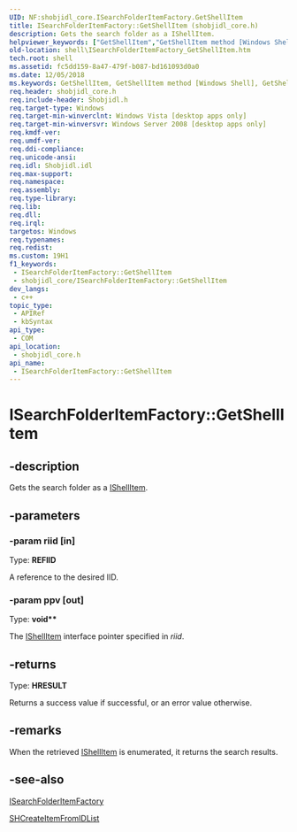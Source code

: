 ```yaml
---
UID: NF:shobjidl_core.ISearchFolderItemFactory.GetShellItem
title: ISearchFolderItemFactory::GetShellItem (shobjidl_core.h)
description: Gets the search folder as a IShellItem.
helpviewer_keywords: ["GetShellItem","GetShellItem method [Windows Shell]","GetShellItem method [Windows Shell]","ISearchFolderItemFactory interface","ISearchFolderItemFactory interface [Windows Shell]","GetShellItem method","ISearchFolderItemFactory.GetShellItem","ISearchFolderItemFactory::GetShellItem","_shell_ISearchFolderItemFactory_GetShellItem","shell.ISearchFolderItemFactory_GetShellItem","shobjidl_core/ISearchFolderItemFactory::GetShellItem"]
old-location: shell\ISearchFolderItemFactory_GetShellItem.htm
tech.root: shell
ms.assetid: fc5dd159-8a47-479f-b087-bd161093d0a0
ms.date: 12/05/2018
ms.keywords: GetShellItem, GetShellItem method [Windows Shell], GetShellItem method [Windows Shell],ISearchFolderItemFactory interface, ISearchFolderItemFactory interface [Windows Shell],GetShellItem method, ISearchFolderItemFactory.GetShellItem, ISearchFolderItemFactory::GetShellItem, _shell_ISearchFolderItemFactory_GetShellItem, shell.ISearchFolderItemFactory_GetShellItem, shobjidl_core/ISearchFolderItemFactory::GetShellItem
req.header: shobjidl_core.h
req.include-header: Shobjidl.h
req.target-type: Windows
req.target-min-winverclnt: Windows Vista [desktop apps only]
req.target-min-winversvr: Windows Server 2008 [desktop apps only]
req.kmdf-ver: 
req.umdf-ver: 
req.ddi-compliance: 
req.unicode-ansi: 
req.idl: Shobjidl.idl
req.max-support: 
req.namespace: 
req.assembly: 
req.type-library: 
req.lib: 
req.dll: 
req.irql: 
targetos: Windows
req.typenames: 
req.redist: 
ms.custom: 19H1
f1_keywords:
 - ISearchFolderItemFactory::GetShellItem
 - shobjidl_core/ISearchFolderItemFactory::GetShellItem
dev_langs:
 - c++
topic_type:
 - APIRef
 - kbSyntax
api_type:
 - COM
api_location:
 - shobjidl_core.h
api_name:
 - ISearchFolderItemFactory::GetShellItem
---
```


# ISearchFolderItemFactory::GetShellItem


## -description

Gets the search folder as a <a href="/windows/desktop/api/shobjidl_core/nn-shobjidl_core-ishellitem">IShellItem</a>.

## -parameters

### -param riid [in]

Type: <b>REFIID</b>

A reference to the desired IID.

### -param ppv [out]

Type: <b>void**</b>

The <a href="/windows/desktop/api/shobjidl_core/nn-shobjidl_core-ishellitem">IShellItem</a> interface pointer specified in <i>riid</i>.

## -returns

Type: <b>HRESULT</b>

Returns a success value if successful, or an error value otherwise.

## -remarks

When the retrieved <a href="/windows/desktop/api/shobjidl_core/nn-shobjidl_core-ishellitem">IShellItem</a> is enumerated, it returns the search results.

## -see-also

<a href="/windows/desktop/api/shobjidl_core/nn-shobjidl_core-isearchfolderitemfactory">ISearchFolderItemFactory</a>



<a href="/windows/desktop/api/shobjidl_core/nf-shobjidl_core-shcreateitemfromidlist">SHCreateItemFromIDList</a>

